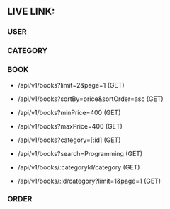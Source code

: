 ## LIVE LINK:

### USER

### CATEGORY

### BOOK

- /api/v1/books?limit=2&page=1 (GET)
- /api/v1/books?sortBy=price&sortOrder=asc (GET)
- /api/v1/books?minPrice=400 (GET)
- /api/v1/books?maxPrice=400 (GET)
- /api/v1/books?category=[:id] (GET)
- /api/v1/books?search=Programming (GET)

- /api/v1/books/:categoryId/category (GET)
- /api/v1/books/:id/category?limit=1&page=1 (GET)

### ORDER
